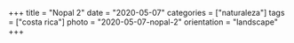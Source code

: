 +++
title = "Nopal 2"
date = "2020-05-07"
categories = ["naturaleza"]
tags = ["costa rica"]
photo = "2020-05-07-nopal-2"
orientation = "landscape"
+++
